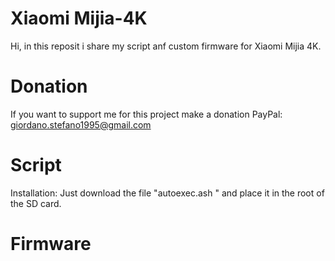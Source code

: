 # Xiaomi Mijia-4K

Hi, in this reposit i share my script anf custom firmware for Xiaomi Mijia 4K.

# Donation

If you want to support me for this project make a donation PayPal: giordano.stefano1995@gmail.com

# Script

Installation: Just download the file "autoexec.ash " and place it in the root of the SD card.

# Firmware

